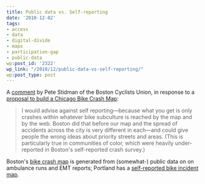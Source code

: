 ```yaml
---
title: Public data vs. Self-reporting
date: '2010-12-02'
tags:
- access
- data
- digital-divide
- maps
- participation-gap
- public-data
wp:post_id: '2322'
wp_link: "/2010/12/public-data-vs-self-reporting/"
wp:post_type: post
---
```


A [comment](http://www.stevevance.net/planning/i-want-to-make-a-crash-reporting-tool/#comment-106046851) by Pete Stidman of the Boston Cyclists Union, in response to a [proposal to build a Chicago Bike Crash Map](http://www.stevevance.net/planning/i-want-to-make-a-crash-reporting-tool/):

> I would advise against self reporting—because what you get is only crashes within whatever bike subculture is reached by the map and by the web. Boston did that before our map and the spread of accidents across the city is very different in each—and could give people the wrong ideas about priority streets and areas. (This is particularly true in communities of color, which were heavily under-reported in Boston's self-reported crash survey.)

Boston's [bike crash map](http://bostoncyclistsunion.org/resources/crash-map/) is generated from (somewhat-) public data on on ambulance runs and EMT reports; Portland has a [self-reported bike incident map](http://bikeportland.org/closecall/home.php).
